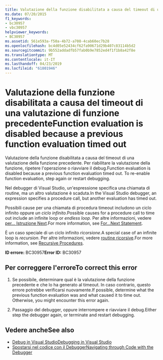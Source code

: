 ```yaml
---
title: Valutazione della funzione disabilitata a causa del timeout di una valutazione di funzione precedente
ms.date: 07/20/2015
f1_keywords:
- bc30957
- vbc30957
helpviewer_keywords:
- BC30957
ms.assetid: 561e593a-f50a-4b72-a708-4cab60ec7b28
ms.openlocfilehash: bc4d05e52434cf62fa90671d29b407c83114b5d2
ms.sourcegitcommit: 9b552addadfb57fab0b9e7852ed4f1f1b8a42f8e
ms.translationtype: MT
ms.contentlocale: it-IT
ms.lasthandoff: 04/23/2019
ms.locfileid: "61801946"
---
```

# <a name="function-evaluation-is-disabled-because-a-previous-function-evaluation-timed-out"></a><span data-ttu-id="da8b3-102">Valutazione della funzione disabilitata a causa del timeout di una valutazione di funzione precedente</span><span class="sxs-lookup"><span data-stu-id="da8b3-102">Function evaluation is disabled because a previous function evaluation timed out</span></span>
<span data-ttu-id="da8b3-103">Valutazione della funzione disabilitata a causa del timeout di una valutazione della funzione precedente. Per riabilitare la valutazione della funzione, ripetere l'operazione o riavviare il debug.</span><span class="sxs-lookup"><span data-stu-id="da8b3-103">Function evaluation is disabled because a previous function evaluation timed out. To re-enable function evaluation, step again or restart debugging.</span></span>  
  
 <span data-ttu-id="da8b3-104">Nel debugger di Visual Studio, un'espressione specifica una chiamata di routine, ma un altro valutazione è scaduta.</span><span class="sxs-lookup"><span data-stu-id="da8b3-104">In the Visual Studio debugger, an expression specifies a procedure call, but another evaluation has timed out.</span></span>  
  
 <span data-ttu-id="da8b3-105">Possibili cause per una chiamata di procedura timeout includono un ciclo infinito oppure *un ciclo infinito*.</span><span class="sxs-lookup"><span data-stu-id="da8b3-105">Possible causes for a procedure call to time out include an infinite loop or *endless loop*.</span></span> <span data-ttu-id="da8b3-106">Per altre informazioni, vedere [per... Istruzione Next](../../../visual-basic/language-reference/statements/for-next-statement.md).</span><span class="sxs-lookup"><span data-stu-id="da8b3-106">For more information, see [For...Next Statement](../../../visual-basic/language-reference/statements/for-next-statement.md).</span></span>  
  
 <span data-ttu-id="da8b3-107">È un caso speciale di un ciclo infinito *ricorsione*.</span><span class="sxs-lookup"><span data-stu-id="da8b3-107">A special case of an infinite loop is *recursion*.</span></span> <span data-ttu-id="da8b3-108">Per altre informazioni, vedere [routine ricorsive](../../../visual-basic/programming-guide/language-features/procedures/recursive-procedures.md).</span><span class="sxs-lookup"><span data-stu-id="da8b3-108">For more information, see [Recursive Procedures](../../../visual-basic/programming-guide/language-features/procedures/recursive-procedures.md).</span></span>  
  
 <span data-ttu-id="da8b3-109">**ID errore:** BC30957</span><span class="sxs-lookup"><span data-stu-id="da8b3-109">**Error ID:** BC30957</span></span>  
  
## <a name="to-correct-this-error"></a><span data-ttu-id="da8b3-110">Per correggere l'errore</span><span class="sxs-lookup"><span data-stu-id="da8b3-110">To correct this error</span></span>  
  
1. <span data-ttu-id="da8b3-111">Se possibile, determinare qual è la valutazione della funzione precedente e che lo ha generato al timeout. In caso contrario, questo errore potrebbe verificarsi nuovamente.</span><span class="sxs-lookup"><span data-stu-id="da8b3-111">If possible, determine what the previous function evaluation was and what caused it to time out. Otherwise, you might encounter this error again.</span></span>  
  
2. <span data-ttu-id="da8b3-112">Passaggio del debugger, oppure interrompere e riavviare il debug.</span><span class="sxs-lookup"><span data-stu-id="da8b3-112">Either step the debugger again, or terminate and restart debugging.</span></span>  
  
## <a name="see-also"></a><span data-ttu-id="da8b3-113">Vedere anche</span><span class="sxs-lookup"><span data-stu-id="da8b3-113">See also</span></span>

- [<span data-ttu-id="da8b3-114">Debug in Visual Studio</span><span class="sxs-lookup"><span data-stu-id="da8b3-114">Debugging in Visual Studio</span></span>](/visualstudio/debugger/debugging-in-visual-studio)
- [<span data-ttu-id="da8b3-115">Spostarsi nel codice con il Debugger</span><span class="sxs-lookup"><span data-stu-id="da8b3-115">Navigating through Code with the Debugger</span></span>](/visualstudio/debugger/navigating-through-code-with-the-debugger)
